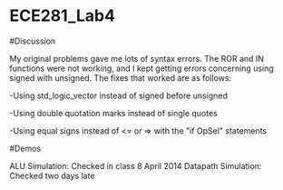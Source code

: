 ECE281_Lab4
===========

#Discussion

My original problems gave me lots of syntax errors. The ROR and IN functions were not working, and I kept getting errors
concerning using signed with unsigned. The fixes that worked are as follows: 

-Using std_logic_vector instead of signed before unsigned

-Using double quotation marks instead of single quotes

-Using equal signs instead of <= or => with the "if OpSel" statements

#Demos

ALU Simulation: Checked in class 8 April 2014
Datapath Simulation: Checked two days late
